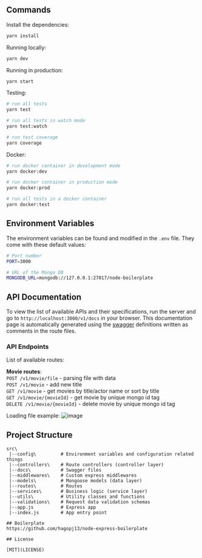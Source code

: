 ## Commands

Install the dependencies:
```bash
yarn install
```
Running locally:

```bash
yarn dev
```

Running in production:

```bash
yarn start
```

Testing:

```bash
# run all tests
yarn test

# run all tests in watch mode
yarn test:watch

# run test coverage
yarn coverage
```

Docker:

```bash
# run docker container in development mode
yarn docker:dev

# run docker container in production mode
yarn docker:prod

# run all tests in a docker container
yarn docker:test
```
## Environment Variables

The environment variables can be found and modified in the `.env` file. They come with these default values:

```bash
# Port number
PORT=3000

# URL of the Mongo DB
MONGODB_URL=mongodb://127.0.0.1:27017/node-boilerplate
```

## API Documentation

To view the list of available APIs and their specifications, run the server and go to `http://localhost:3000/v1/docs` in your browser. This documentation page is automatically generated using the [swagger](https://swagger.io/) definitions written as comments in the route files.

### API Endpoints

List of available routes:

**Movie routes**:\
`POST /v1/movie/file` - parsing file with data\
`POST /v1/movie` - add new title\
`GET /v1/movie` - get movies by title/actor name or sort by title\
`GET /v1/movie/{movieId}` - get movie by unique mongo id tag\
`DELETE /v1/movie/{movieId}` - delete movie by unique mongo id tag

Loading file example:
![image](https://user-images.githubusercontent.com/30863273/109883551-429c5100-7c84-11eb-85c4-ac9961d92326.png)


## Project Structure

```
src\
 |--config\         # Environment variables and configuration related things
 |--controllers\    # Route controllers (controller layer)
 |--docs\           # Swagger files
 |--middlewares\    # Custom express middlewares
 |--models\         # Mongoose models (data layer)
 |--routes\         # Routes
 |--services\       # Business logic (service layer)
 |--utils\          # Utility classes and functions
 |--validations\    # Request data validation schemas
 |--app.js          # Express app
 |--index.js        # App entry point

## Boilerplate
https://github.com/hagopj13/node-express-boilerplate

## License

[MIT](LICENSE)
